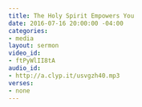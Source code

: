 ```yaml
---
title: The Holy Spirit Empowers You
date: 2016-07-16 20:00:00 -04:00
categories:
- media
layout: sermon
video_id:
- ftPyWlII8tA
audio_id:
- http://a.clyp.it/usvgzh40.mp3
verses:
- none
---
```


